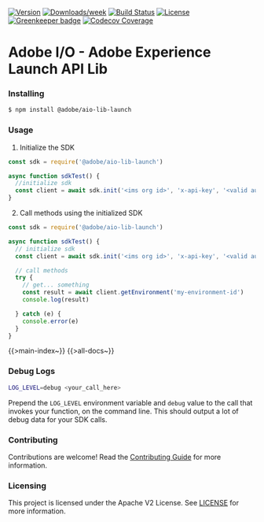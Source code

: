 <!--
Copyright 2020 Adobe. All rights reserved.
This file is licensed to you under the Apache License, Version 2.0 (the "License");
you may not use this file except in compliance with the License. You may obtain a copy
of the License at http://www.apache.org/licenses/LICENSE-2.0

Unless required by applicable law or agreed to in writing, software distributed under
the License is distributed on an "AS IS" BASIS, WITHOUT WARRANTIES OR REPRESENTATIONS
OF ANY KIND, either express or implied. See the License for the specific language
governing permissions and limitations under the License.
-->
<!-- DO NOT MODIFY README.MD DIRECTLY !-->
<!-- MODIFY THE SOURCE JSDOCS AND DOCS/README_TEMPLATE.MD AND RUN: npm run generate-docs !-->

[![Version](https://img.shields.io/npm/v/@adobe/aio-lib-launch.svg)](https://npmjs.org/package/@adobe/aio-lib-launch)
[![Downloads/week](https://img.shields.io/npm/dw/@adobe/aio-lib-launch.svg)](https://npmjs.org/package/@adobe/aio-lib-launch)
[![Build Status](https://travis-ci.com/adobe/aio-lib-launch.svg?branch=master)](https://travis-ci.com/adobe/aio-lib-launch)
[![License](https://img.shields.io/badge/License-Apache%202.0-blue.svg)](https://opensource.org/licenses/Apache-2.0) [![Greenkeeper badge](https://badges.greenkeeper.io/adobe/aio-lib-launch.svg)](https://greenkeeper.io/)
[![Codecov Coverage](https://img.shields.io/codecov/c/github/adobe/aio-lib-launch/master.svg?style=flat-square)](https://codecov.io/gh/adobe/aio-lib-launch/)

# Adobe I/O - Adobe Experience Launch API Lib

### Installing

```bash
$ npm install @adobe/aio-lib-launch
```

### Usage
1) Initialize the SDK

```javascript
const sdk = require('@adobe/aio-lib-launch')

async function sdkTest() {
  //initialize sdk
  const client = await sdk.init('<ims org id>', 'x-api-key', '<valid auth token>')
}
```

2) Call methods using the initialized SDK

```javascript
const sdk = require('@adobe/aio-lib-launch')

async function sdkTest() {
  // initialize sdk
  const client = await sdk.init('<ims org id>', 'x-api-key', '<valid auth token>')

  // call methods
  try {
    // get... something
    const result = await client.getEnvironment('my-environment-id')
    console.log(result)

  } catch (e) {
    console.error(e)
  }
}
```

{{>main-index~}}
{{>all-docs~}}


### Debug Logs

```bash
LOG_LEVEL=debug <your_call_here>
```

Prepend the `LOG_LEVEL` environment variable and `debug` value to the call that invokes your function, on the command line. This should output a lot of debug data for your SDK calls.

### Contributing

Contributions are welcome! Read the [Contributing Guide](./.github/CONTRIBUTING.md) for more information.

### Licensing

This project is licensed under the Apache V2 License. See [LICENSE](LICENSE) for more information.
